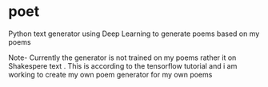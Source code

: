 # poet
Python text generator using Deep Learning to generate poems based on my poems

Note- Currently the generator is not trained on my poems rather it on Shakespere text . This is according to the tensorflow tutorial and i am working to create my own poem generator for my own poems
